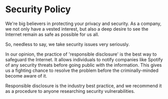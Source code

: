 # Security Policy

We're big believers in protecting your privacy and security. As a company, we not only have a vested interest, but also a deep desire to see the Internet remain as safe as possible for us all.

So, needless to say, we take security issues very seriously.

In our opinion, the practice of 'responsible disclosure' is the best way to safeguard the Internet. It allows individuals to notify companies like Spotify of any security threats before going public with the information. This gives us a fighting chance to resolve the problem before the criminally-minded become aware of it.

Responsible disclosure is the industry best practice, and we recommend it as a procedure to anyone researching security vulnerabilities.